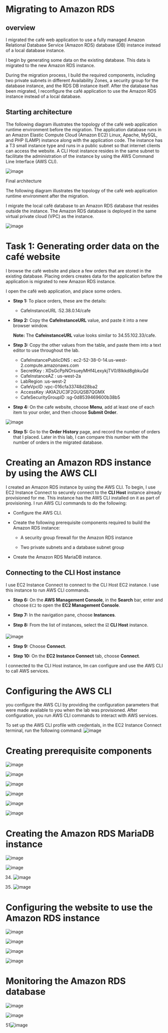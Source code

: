 # Migrating to Amazon RDS

## overview

I migrated the café web application to use a fully managed Amazon Relational Database Service (Amazon RDS) database (DB) instance instead of a local database instance.

I begin by generating some data on the existing database. This data is migrated to the new Amazon RDS instance.

During the migration process, I build the required components, including two private subnets in different Availability Zones, a security group for the database instance, and the RDS DB instance itself. After the database has been migrated, I reconfigure the café application to use the Amazon RDS instance instead of a local database.

## Starting architecture

The following diagram illustrates the topology of the café web application runtime environment before the migration. The application database runs in an Amazon Elastic Compute Cloud (Amazon EC2) Linux, Apache, MySQL, and PHP (LAMP) instance along with the application code. The instance has a T3 small instance type and runs in a public subnet so that internet clients can access the website. A CLI Host instance resides in the same subnet to facilitate the administration of the instance by using the AWS Command Line Interface (AWS CLI).


![image](https://github.com/rashmisinha07/aws_restart/assets/62481476/26004d5d-354e-4160-a767-205ae456c03f)


Final architecture

The following diagram illustrates the topology of the café web application runtime environment after the migration.

I migrate the local café database to an Amazon RDS database that resides outside the instance. The Amazon RDS database is deployed in the same virtual private cloud (VPC) as the instance.


![image](https://github.com/rashmisinha07/aws_restart/assets/62481476/50c9569b-05e3-4c90-8c79-a64e168a13b0)

# Task 1: Generating order data on the café website

I browse the café website and place a few orders that are stored in the existing database. Placing orders creates data for the application before the application is migrated to new Amazon RDS instance.

I open the café web application, and place some orders.

* **Step 1:** To place orders, these are the details:

     * CafeInstanceURL	:52.38.0.14/cafe
* **Step 2:** Copy the **CafeInstanceURL** value, and paste it into a new browser window.

  **Note:** The **CafeinstanceURL** value looks similar to 34.55.102.33/cafe. 

* **Step 3:** Copy the other values from the table, and paste them into a text editor to use throughout the lab.

   * CafeInstancePublicDNS	: ec2-52-38-0-14.us-west-2.compute.amazonaws.com
   * SecretKey	: XDsGcPpNOrsueyMHf4LexykjTV0/8Ikkd8gbkuQd
   * CafeInstanceAZ	: us-west-2a
   * LabRegion	:us-west-2
   * CafeVpcID	:vpc-016cfa33748d28ba2
   * AccessKey	:AKIA2UC3F2GUQSB7QGMX
   * CafeSecurityGroupID	:sg-0d8539469600b38b5
     
* **Step 4:** On the cafe website, choose **Menu**, add at least one of each item to your order, and then choose **Submit Order**.

![image](https://github.com/rashmisinha07/aws_restart/assets/62481476/c27399fb-627d-43c1-a540-03c5736eb3d3)

* **Step 5:** Go to the **Order History** page, and record the number of orders that I placed. Later in this lab, I can compare this number with the number of orders in the migrated database.


# Creating an Amazon RDS instance by using the AWS CLI


I created an Amazon RDS instance by using the AWS CLI. To begin, I use EC2 Instance Connect to securely connect to the **CLI Host** instance already provisioned for me. This instance has the AWS CLI installed on it as part of provisioning. I run AWS CLI commands to do the following:

 * Configure the AWS CLI.

 * Create the following prerequisite components required to build the Amazon RDS instance:

     * A security group firewall for the Amazon RDS instance

     * Two private subnets and a database subnet group

  * Create the Amazon RDS MariaDB instance.
## Connecting to the CLI Host instance

 I use EC2 Instance Connect to connect to the CLI Host EC2 instance. I use this instance to run AWS CLI commands.

* **Step 6:** On the **AWS Management Console**, in the **Search** bar, enter and choose `EC2` to open the **EC2 Management Console**.

* **Step 7:** In the navigation pane, choose **Instances**.

* **Step 8:** From the list of instances, select the :ballot_box_with_check: **CLI Host** instance.

  
![image](https://github.com/rashmisinha07/aws_restart/assets/62481476/22280405-8029-4edd-a1cd-c4adc371ce2c)


* **Step 9:** Choose **Connect**.

* **Step 10:** On the **EC2 Instance Connect** tab, choose **Connect**.

I  connected to the CLI Host instance, Im can configure and use the AWS CLI to call AWS services.

# Configuring the AWS CLI

you configure the AWS CLI by providing the configuration parameters that were made available to you when the lab was provisioned. After configuration, you run AWS CLI commands to interact with AWS services.

To set up the AWS CLI profile with credentials, in the EC2 Instance Connect terminal, run the following command:
![image](https://github.com/rashmisinha07/aws_restart/assets/62481476/7fa5c913-5d59-465e-9593-125db9ea24fa)


# Creating prerequisite components

![image](https://github.com/rashmisinha07/aws_restart/assets/62481476/222ef670-5b9f-498d-9376-d074ed5ab766)


![image](https://github.com/rashmisinha07/aws_restart/assets/62481476/694c1a02-8770-49bc-b85e-30e2f5e1039c)

![image](https://github.com/rashmisinha07/aws_restart/assets/62481476/95976a08-b2ef-433b-bd72-bc3ab5b69b4f)

![image](https://github.com/rashmisinha07/aws_restart/assets/62481476/905eec52-aa8f-4c93-96b0-74973d2e579c)

![image](https://github.com/rashmisinha07/aws_restart/assets/62481476/76fb5da7-4b21-4213-b045-f70ead541397)

![image](https://github.com/rashmisinha07/aws_restart/assets/62481476/5dde4d20-1e56-4d7d-b5ba-ff95322d73ae)

# Creating the Amazon RDS MariaDB instance
![image](https://github.com/rashmisinha07/aws_restart/assets/62481476/92a74ed8-9e5c-491e-ad10-d8e85c1facad)


![image](https://github.com/rashmisinha07/aws_restart/assets/62481476/87224fc2-54e4-4081-a944-852f5600cd24)

34. ![image](https://github.com/rashmisinha07/aws_restart/assets/62481476/a2d6c9e5-958b-4753-9198-242c64a6e4ea)

35. ![image](https://github.com/rashmisinha07/aws_restart/assets/62481476/88a18b06-deb0-41f4-b54b-43c4e8153ccd)

# Configuring the website to use the Amazon RDS instance

![image](https://github.com/rashmisinha07/aws_restart/assets/62481476/9dcdfa1a-c97a-4406-8764-5031dea1c68c)

![image](https://github.com/rashmisinha07/aws_restart/assets/62481476/369d02ab-43d1-4841-94c0-ea1fdede334d)

![image](https://github.com/rashmisinha07/aws_restart/assets/62481476/0884c2bd-cb03-4330-9fad-d29cf7b84a3a)

![image](https://github.com/rashmisinha07/aws_restart/assets/62481476/f10bf04d-6600-4d5a-8328-c95c419c5bfc)

# Monitoring the Amazon RDS database

![image](https://github.com/rashmisinha07/aws_restart/assets/62481476/55a33ed0-fec9-4ad0-b997-28baae6bf54d)

![image](https://github.com/rashmisinha07/aws_restart/assets/62481476/68cb2fc8-b2e5-4868-abb2-0168b1a9703f)

51![image](https://github.com/rashmisinha07/aws_restart/assets/62481476/d3d01ec5-af02-4257-b65d-914ca00caddf)







